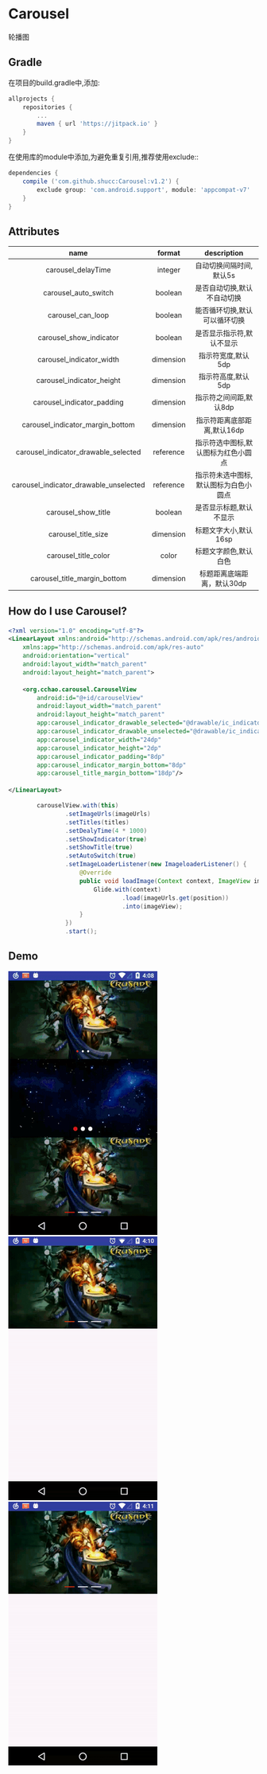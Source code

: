 # Carousel

轮播图

## Gradle

在项目的build.gradle中,添加:
```groovy
allprojects {
    repositories {
        ...
        maven { url 'https://jitpack.io' }
    }
}
```

在使用库的module中添加,为避免重复引用,推荐使用exclude::
```groovy
dependencies {
    compile ('com.github.shucc:Carousel:v1.2') {
        exclude group: 'com.android.support', module: 'appcompat-v7'
    }
}
```

## Attributes

|name|format|description|
|:---:|:---:|:---:|
| carousel_delayTime | integer | 自动切换间隔时间,默认5s
| carousel_auto_switch | boolean | 是否自动切换,默认不自动切换
| carousel_can_loop | boolean | 能否循环切换,默认可以循环切换
| carousel_show_indicator | boolean | 是否显示指示符,默认不显示
| carousel_indicator_width | dimension | 指示符宽度,默认5dp
| carousel_indicator_height | dimension | 指示符高度,默认5dp
| carousel_indicator_padding | dimension | 指示符之间间距,默认8dp
| carousel_indicator_margin_bottom | dimension | 指示符距离底部距离,默认16dp
| carousel_indicator_drawable_selected | reference | 指示符选中图标,默认图标为红色小圆点
| carousel_indicator_drawable_unselected | reference | 指示符未选中图标,默认图标为白色小圆点
| carousel_show_title | boolean | 是否显示标题,默认不显示
| carousel_title_size | dimension | 标题文字大小,默认16sp
| carousel_title_color | color | 标题文字颜色,默认白色
| carousel_title_margin_bottom | dimension | 标题距离底端距离，默认30dp

## How do I use Carousel?

```xml
<?xml version="1.0" encoding="utf-8"?>
<LinearLayout xmlns:android="http://schemas.android.com/apk/res/android"
    xmlns:app="http://schemas.android.com/apk/res-auto"
    android:orientation="vertical"
    android:layout_width="match_parent"
    android:layout_height="match_parent">

    <org.cchao.carousel.CarouselView
        android:id="@+id/carouselView"
        android:layout_width="match_parent"
        android:layout_height="match_parent"
        app:carousel_indicator_drawable_selected="@drawable/ic_indicator_selected"
        app:carousel_indicator_drawable_unselected="@drawable/ic_indicator_unselected"
        app:carousel_indicator_width="24dp"
        app:carousel_indicator_height="2dp"
        app:carousel_indicator_padding="8dp"
        app:carousel_indicator_margin_bottom="8dp"
        app:carousel_title_margin_bottom="18dp"/>

</LinearLayout>
```

```java
        carouselView.with(this)
                .setImageUrls(imageUrls)
                .setTitles(titles)
                .setDealyTime(4 * 1000)
                .setShowIndicator(true)
                .setShowTitle(true)
                .setAutoSwitch(true)
                .setImageLoaderListener(new ImageloaderListener() {
                    @Override
                    public void loadImage(Context context, ImageView imageView, int position) {
                        Glide.with(context)
                                .load(imageUrls.get(position))
                                .into(imageView);
                    }
                })
                .start();
```

## Demo

![](https://github.com/shucc/Carousel/blob/master/demo/demo1.gif)
![](https://github.com/shucc/Carousel/blob/master/demo/demo2.gif)
![](https://github.com/shucc/Carousel/blob/master/demo/demo3.gif)
